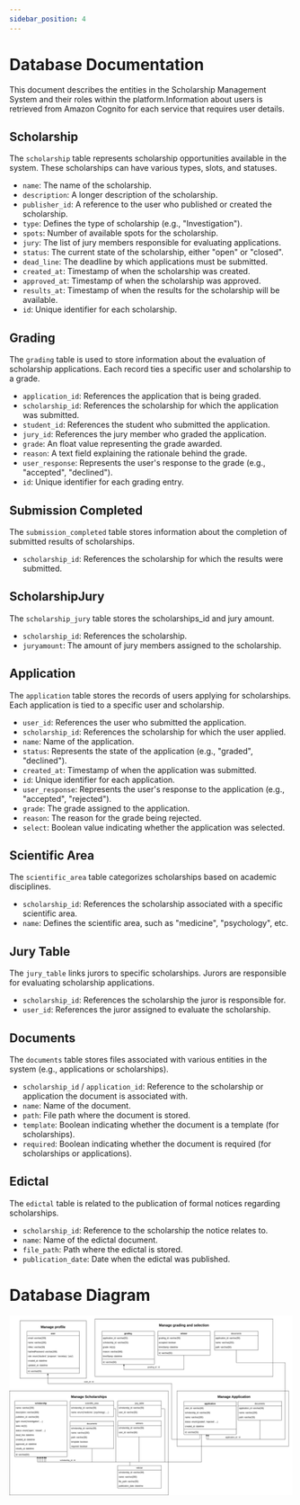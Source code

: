 ```yaml
---
sidebar_position: 4
---
```


# Database Documentation

This document describes the entities in the Scholarship Management System and their roles within the platform.Information about users is retrieved from Amazon Cognito for each service that requires user details.

## Scholarship
The `scholarship` table represents scholarship opportunities available in the system. These scholarships can have various types, slots, and statuses.

- `name`: The name of the scholarship.
- `description`: A longer description of the scholarship.
- `publisher_id`: A reference to the user who published or created the scholarship.
- `type`: Defines the type of scholarship (e.g., "Investigation").
- `spots`: Number of available spots for the scholarship.
- `jury`: The list of jury members responsible for evaluating applications.
- `status`: The current state of the scholarship, either "open" or "closed".
- `dead_line`: The deadline by which applications must be submitted.
- `created_at`: Timestamp of when the scholarship was created.
- `approved_at`: Timestamp of when the scholarship was approved.
- `results_at`: Timestamp of when the results for the scholarship will be available.
- `id`: Unique identifier for each scholarship.

## Grading
The `grading` table is used to store information about the evaluation of scholarship applications. Each record ties a specific user and scholarship to a grade.

- `application_id`: References the application that is being graded.
- `scholarship_id`: References the scholarship for which the application was submitted.
- `student_id`: References the student who submitted the application.
- `jury_id`: References the jury member who graded the application.
- `grade`: An float value representing the grade awarded.
- `reason`: A text field explaining the rationale behind the grade.
- `user_response`: Represents the user's response to the grade (e.g., "accepted", "declined").
- `id`: Unique identifier for each grading entry.

## Submission Completed
The `submission_completed` table stores information about the completion of submitted results of scholarships.

- `scholarship_id`: References the scholarship for which the results were submitted.

## ScholarshipJury
The `scholarship_jury` table stores the scholarships_id and jury amount.

- `scholarship_id`: References the scholarship.
- `juryamount`: The amount of jury members assigned to the scholarship.

## Application
The `application` table stores the records of users applying for scholarships. Each application is tied to a specific user and scholarship.

- `user_id`: References the user who submitted the application.
- `scholarship_id`: References the scholarship for which the user applied.
- `name`: Name of the application.
- `status`: Represents the state of the application (e.g., "graded", "declined").
- `created_at`: Timestamp of when the application was submitted.
- `id`: Unique identifier for each application.
- `user_response`: Represents the user's response to the application (e.g., "accepted", "rejected").
- `grade`: The grade assigned to the application.
- `reason`: The reason for the grade being rejected.
- `select`: Boolean value indicating whether the application was selected.

## Scientific Area
The `scientific_area` table categorizes scholarships based on academic disciplines.

- `scholarship_id`: References the scholarship associated with a specific scientific area.
- `name`: Defines the scientific area, such as "medicine", "psychology", etc.

## Jury Table
The `jury_table` links jurors to specific scholarships. Jurors are responsible for evaluating scholarship applications.

- `scholarship_id`: References the scholarship the juror is responsible for.
- `user_id`: References the juror assigned to evaluate the scholarship.

## Documents
The `documents` table stores files associated with various entities in the system (e.g., applications or scholarships).

- `scholarship_id` / `application_id`: Reference to the scholarship or application the document is associated with.
- `name`: Name of the document.
- `path`: File path where the document is stored.
- `template`: Boolean indicating whether the document is a template (for scholarships).
- `required`: Boolean indicating whether the document is required (for scholarships or applications).

## Edictal
The `edictal` table is related to the publication of formal notices regarding scholarships.

- `scholarship_id`: Reference to the scholarship the notice relates to.
- `name`: Name of the edictal document.
- `file_path`: Path where the edictal is stored.
- `publication_date`: Date when the edictal was published.

# Database Diagram

![Database Diagram](./../static/img/Database.png)